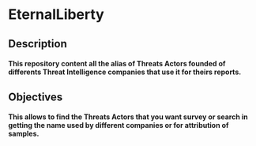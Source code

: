 # EternalLiberty
## Description
#### This repository content all the alias of Threats Actors founded of differents Threat Intelligence companies that use it for theirs reports.
## Objectives
#### This allows to find the Threats Actors that you want survey or search in getting the name used by different companies or for attribution of samples.
